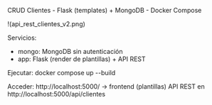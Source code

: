 CRUD Clientes - Flask (templates) + MongoDB - Docker Compose

!(api_rest_clientes_v2.png)

Servicios:
- mongo: MongoDB sin autenticación
- app: Flask (render de plantillas) + API REST

Ejecutar:
  docker compose up --build

Acceder:
  http://localhost:5000/   -> frontend (plantillas)
  API REST en http://localhost:5000/api/clientes
